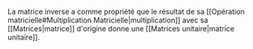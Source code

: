 La matrice inverse a comme propriété que le résultat de sa [[Opération matricielle#Multiplication Matricielle|multiplication]] avec sa [[Matrices|matrice]] d'origine donne une [[Matrices unitaire|matrice unitaire]].